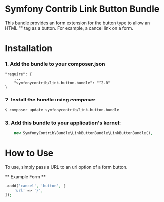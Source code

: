 Symfony Contrib Link Button Bundle
==================================

This bundle provides an form extension for the button type to allow an HTML "<a>"
tag as a button. For example, a cancel link on a form.

Installation
============

### 1. Add the bundle to your composer.json

```
"require": {
    ...
    "symfonycontrib/link-button-bundle": "^2.0"
}
```

### 2. Install the bundle using composer

```bash
$ composer update symfonycontrib/link-button-bundle
```

### 3. Add this bundle to your application's kernel:

```php
    new SymfonyContrib\Bundle\LinkButtonBundle\LinkButtonBundle(),
```

How to Use
==========

To use, simply pass a URL to an url option of a form button.

** Example Form **

```php
->add('cancel', 'button', [
    'url' => '/',
]);
```
